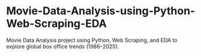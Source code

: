 # Movie-Data-Analysis-using-Python-Web-Scraping-EDA
Movie Data Analysis project using Python, Web Scraping, and EDA to explore global box office trends (1986–2025).
